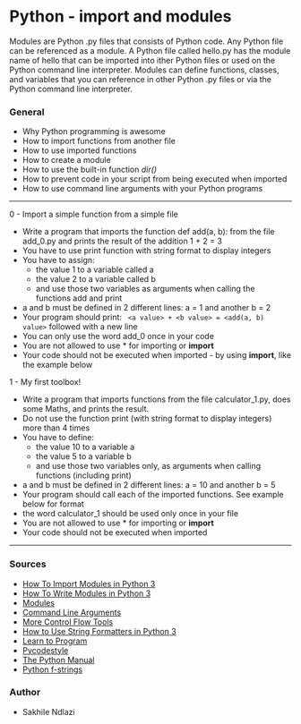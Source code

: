 # Python - import and modules
Modules are Python .py files that consists of Python code. Any Python file can be referenced as a module. A Python file called hello.py has the module name of hello that can be imported into ither Python files or used on the Python command line interpreter. Modules can define functions, classes, and variables that you can reference in other Python .py files or via the Python command line interpreter.

### General
 * Why Python programming is awesome
 * How to import functions from another file
 * How to use imported functions
 * How to create a module
 * How to use the built-in function *dir()*
 * How to prevent code in your script from being executed when imported
 * How to use command line arguments with your Python programs

---
0 - Import a simple function from a simple file
 * Write a program that imports the function def add(a, b): from the file add_0.py and prints the result of the addition 1 + 2 = 3
 * You have to use print function with string format to display integers
 * You have to assign:
	* the value 1 to a variable called a
	* the value 2 to a variable called b
	* and use those two variables as arguments when calling the functions add and print
 * a and b must be defined in 2 different lines: a = 1 and another b = 2
 * Your program should print: `` <a value> + <b value> = <add(a, b) value>`` followed with a new line
 * You can only use the word add_0 once in your code
 * You are not allowed to use * for importing or __import__
 * Your code should not be executed when imported - by using __import__, like the example below

1 - My first toolbox!
 * Write a program that imports functions from the file calculator_1.py, does some Maths, and prints the result.
 * Do not use the function print (with string format to display integers) more than 4 times
 * You have to define:
	* the value 10 to a variable a
	* the value 5 to a variable b
	* and use those two variables only, as arguments when calling functions (including print)
 * a and b must be defined in 2 different lines: a = 10 and another b = 5
 * Your program should call each of the imported functions. See example below for format
 * the word calculator_1 should be used only once in your file
 * You are not allowed to use * for importing or __import__
 * Your code should not be executed when imported

---
### Sources
 * [How To Import Modules in Python 3](https://www.digitalocean.com/community/tutorials/how-to-import-modules-in-python-3)
 * [How To Write Modules in Python 3](https://www.digitalocean.com/community/tutorials/how-to-write-modules-in-python-3)
 * [Modules](https://docs.python.org/3/tutorial/modules.html)
 * [Command Line Arguments](https://docs.python.org/3/tutorial/stdlib.html#command-line-arguments)
 * [More Control Flow Tools](https://docs.python.org/3/tutorial/controlflow.html)
 * [How to Use String Formatters in Python 3](https://www.digitalocean.com/community/tutorials/how-to-use-string-formatters-in-python-3)
 * [Learn to Program](https://www.youtube.com/playlist?list=PLGLfVvz_LVvTn3cK5e6LjhgGiSeVlIRwt)
 * [Pycodestyle](https://pypi.org/project/pycodestyle/)
 * [The Python Manual](https://docs.python.org/3/tutorial/index.html)
 * [Python f-strings](https://realpython.com/python-f-strings/)

### Author
 * Sakhile Ndlazi
